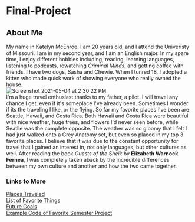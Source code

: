 # Final-Project

## About Me

My name in Katelyn McEnroe. I am 20 years old, and I attend the Univeristy of Missouri. I am in my second year, and I am an English major. In my spare time, I enjoy different hobbies including; reading, learning languages, listening to podcasts, rewatching _Criminal Minds_, and getting coffee with friends. I have two dogs, Sasha and Chewie. When I tunred 18, I adopted a kitten who made quick work of showing everyone who really owned the house.  
![Screenshot 2021-05-04 at 2 30 22 PM](https://user-images.githubusercontent.com/83605620/117059831-d66eb580-ace5-11eb-8e3d-7a27460aefa1.png)  
I'm a huge travel enthusiast thanks to my father, a pilot. I will travel any chance I get, even if it's someplace I've already been. Sometimes I wonder if its the traveling I like, or the flying. So far my favorite places I've been are Seattle, Hawaii, and Costa Rica. Both Hawaii and Costa Rica were beautiful with nice weather, huge trees, and flowers I'd never seen before, while Seatlle was the complete opposite. The weather was so gloomy that I felt I had just walked onto a Grey Anatomy set, but even so placed in my top 3 favorite places. I believe that it was due to the constant opportunity for travel that I gained an interest in, not only languages, but other cultures as well. After reading the book _Guests of the Sheik_ by **Elizabeth Warnock Fernea**, I was completely taken aback by the incredible differences between my own culture and another and how the two came together.

### Links to More
[Places Traveled](TRAVELIST.md)  
[List of Favorite Things](FAVORITES.md)  
[Future Goals](GOALS.md)  
[Example Code of Favorite Semester Project](PROJECTS.md)
